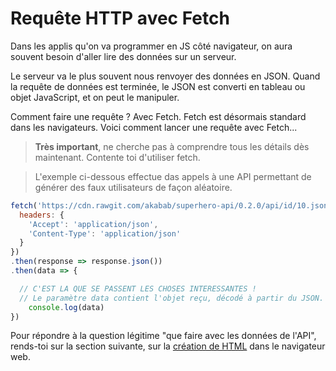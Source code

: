 # Requête HTTP avec Fetch

Dans les applis qu'on va programmer en JS côté navigateur, on aura souvent besoin d'aller lire des données sur un serveur.

Le serveur va le plus souvent nous renvoyer des données en JSON. Quand la requête de données est terminée, le JSON est converti en tableau ou objet JavaScript, et on peut le manipuler.

Comment faire une requête ? Avec Fetch. Fetch est désormais standard dans les navigateurs. Voici comment lancer une requête avec Fetch...

> **Très important**, ne cherche pas à comprendre tous les détails dès maintenant. Contente toi d'utiliser fetch.

> L'exemple ci-dessous effectue das appels à une API permettant de générer
> des faux utilisateurs de façon aléatoire.

```javascript
fetch('https://cdn.rawgit.com/akabab/superhero-api/0.2.0/api/id/10.json', {
  headers: {
    'Accept': 'application/json',
    'Content-Type': 'application/json'
  }
})
.then(response => response.json())
.then(data => {

  // C'EST LA QUE SE PASSENT LES CHOSES INTERESSANTES !
  // Le paramètre data contient l'objet reçu, décodé à partir du JSON.
	console.log(data)	
})
```

Pour répondre à la question légitime "que faire avec les données de l'API", rends-toi sur la section suivante, sur la [création de HTML](Creation-de-HTML.md) dans le navigateur web.